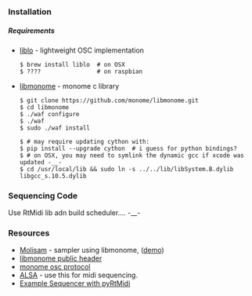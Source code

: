 ### Installation
##### Requirements
* [liblo](http://liblo.sourceforge.net/) - lightweight OSC implementation
   ``` shell
   $ brew install liblo  # on OSX
   $ ????                # on raspbian
   ```
* [libmonome](https://github.com/monome/libmonome) - monome c library
   ```shell
   $ git clone https://github.com/monome/libmonome.git
   $ cd libmonome
   $ ./waf configure
   $ ./waf
   $ sudo ./waf install

   $ # may require updating cython with:
   $ pip install --upgrade cython  # i guess for python bindings?
   $ # on OSX, you may need to symlink the dynamic gcc if xcode was updated -__-
   $ cd /usr/local/lib && sudo ln -s ../../lib/libSystem.B.dylib libgcc_s.10.5.dylib
   ```

### Sequencing Code
Use RtMidi lib adn build scheduler.... -__-

### Resources
* [Molisam](https://github.com/AskBre/Molisam) - sampler using libmonome, ([demo](https://llllllll.co/t/introducing-molisam-simple-monome-live-sampler-written-i-c/4249))
* [libmonome public header](https://github.com/monome/libmonome/blob/master/public/monome.h)
* [monome osc protocol](https://monome.org/docs/osc/)
* [ALSA](https://www.alsa-project.org/alsa-doc/alsa-lib/seq.html) - use this for midi sequencing.
* [Example Sequencer with pyRtMidi](https://github.com/SpotlightKid/python-rtmidi/blob/master/examples/sequencer/sequencer.py)
